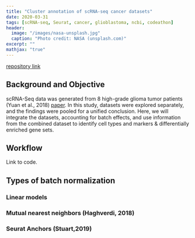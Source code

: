 ```yaml
---
title: "Cluster annotation of scRNA-seq cancer datasets"
date: 2020-03-31
tags: [scRNA-seq, Seurat, cancer, glioblastoma, ncbi, codeathon]
header:
  image: "/images/nasa-unsplash.jpg"
  caption: "Photo credit: NASA (unsplash.com)"
excerpt: ""
mathjax: "true"
---
```


 [repository link](https://github.com/NCBI-Codeathons/Diversifying-the-pipeline-for-identifying-bulk-RNA-seq-derived-biomarkers-of-cancer-risk-within-sing)

## Background and Objective
scRNA-Seq data was generated from 8 high-grade glioma tumor patients (Yuan et al., 2018) [paper](https://genomemedicine.biomedcentral.com/articles/10.1186/s13073-018-0567-9). In this study, datasets were explored separately, and the findings were pooled for a unified conclusion. Here, we will integrate the datasets, accounting for batch effects, and use information from the combined dataset to identify cell types and markers & differentially enriched gene sets.

## Workflow

Link to code.


## Types of batch normalization

### Linear models
### Mutual nearest neighbors (Haghverdi, 2018)

### Seurat Anchors (Stuart,2019)




